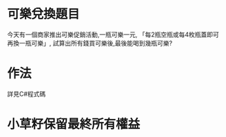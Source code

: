 # 可樂兌換題目
今天有一個商家推出可樂促銷活動,一瓶可樂一元,
「每2瓶空瓶或每4枚瓶蓋即可再換一瓶可樂」,
試算出所有錢買可樂後,最後能喝到幾瓶可樂?
# 作法
詳見C#程式碼
# 小草籽保留最終所有權益
